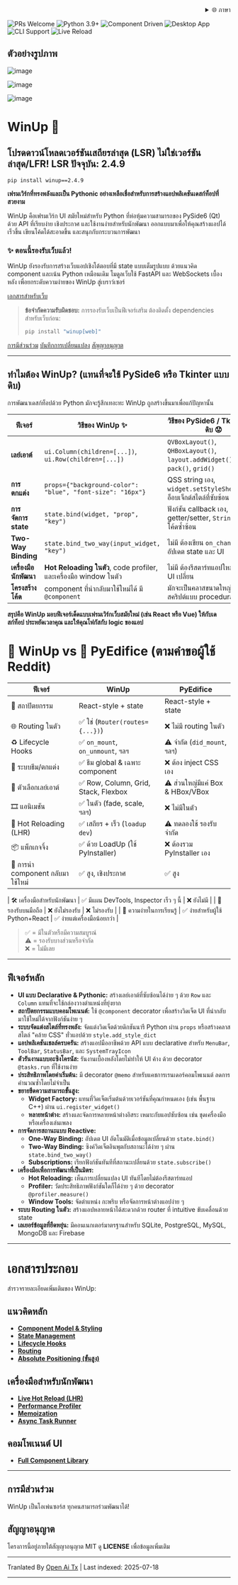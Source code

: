 <div align="right">
  <details>
    <summary >🌐 ภาษา</summary>
    <div>
      <div align="center">
        <a href="https://openaitx.github.io/view.html?user=mebaadwaheed&project=winup&lang=en">English</a>
        | <a href="https://openaitx.github.io/view.html?user=mebaadwaheed&project=winup&lang=zh-CN">简体中文</a>
        | <a href="https://openaitx.github.io/view.html?user=mebaadwaheed&project=winup&lang=zh-TW">繁體中文</a>
        | <a href="https://openaitx.github.io/view.html?user=mebaadwaheed&project=winup&lang=ja">日本語</a>
        | <a href="https://openaitx.github.io/view.html?user=mebaadwaheed&project=winup&lang=ko">한국어</a>
        | <a href="https://openaitx.github.io/view.html?user=mebaadwaheed&project=winup&lang=hi">हिन्दी</a>
        | <a href="https://openaitx.github.io/view.html?user=mebaadwaheed&project=winup&lang=th">ไทย</a>
        | <a href="https://openaitx.github.io/view.html?user=mebaadwaheed&project=winup&lang=fr">Français</a>
        | <a href="https://openaitx.github.io/view.html?user=mebaadwaheed&project=winup&lang=de">Deutsch</a>
        | <a href="https://openaitx.github.io/view.html?user=mebaadwaheed&project=winup&lang=es">Español</a>
        | <a href="https://openaitx.github.io/view.html?user=mebaadwaheed&project=winup&lang=it">Itapano</a>
        | <a href="https://openaitx.github.io/view.html?user=mebaadwaheed&project=winup&lang=ru">Русский</a>
        | <a href="https://openaitx.github.io/view.html?user=mebaadwaheed&project=winup&lang=pt">Português</a>
        | <a href="https://openaitx.github.io/view.html?user=mebaadwaheed&project=winup&lang=nl">Nederlands</a>
        | <a href="https://openaitx.github.io/view.html?user=mebaadwaheed&project=winup&lang=pl">Polski</a>
        | <a href="https://openaitx.github.io/view.html?user=mebaadwaheed&project=winup&lang=ar">العربية</a>
        | <a href="https://openaitx.github.io/view.html?user=mebaadwaheed&project=winup&lang=fa">فارسی</a>
        | <a href="https://openaitx.github.io/view.html?user=mebaadwaheed&project=winup&lang=tr">Türkçe</a>
        | <a href="https://openaitx.github.io/view.html?user=mebaadwaheed&project=winup&lang=vi">Tiếng Việt</a>
        | <a href="https://openaitx.github.io/view.html?user=mebaadwaheed&project=winup&lang=id">Bahasa Indonesia</a>
      </div>
    </div>
  </details>
</div>

![PRs Welcome](https://img.shields.io/badge/PRs-welcome-brightgreen)
![Python 3.9+](https://img.shields.io/badge/python-3.9%2B-blue)
![Component Driven](https://img.shields.io/badge/architecture-component--driven-orange)
![Desktop App](https://img.shields.io/badge/platform-desktop-lightgrey)
![CLI Support](https://img.shields.io/badge/CLI-supported-critical)
![Live Reload](https://img.shields.io/badge/live--reload-enabled-blue)

## ตัวอย่างรูปภาพ

![image](https://github.com/user-attachments/assets/81d016e9-e10a-4438-ab94-99b6d76b8efe)

![image](https://github.com/user-attachments/assets/154dc3f4-ea8c-4f6f-84d3-88c7ab74a46f)

![image](https://github.com/user-attachments/assets/2318f701-6ec8-4402-abcc-40c879bf1a10)

# WinUp 🚀

## โปรดดาวน์โหลดเวอร์ชันเสถียรล่าสุด (LSR) ไม่ใช่เวอร์ชันล่าสุด/LFR! LSR ปัจจุบัน: 2.4.9

`pip install winup==2.4.9`

**เฟรมเวิร์กที่ทรงพลังและเป็น Pythonic อย่างเหลือเชื่อสำหรับการสร้างแอปพลิเคชันเดสก์ท็อปที่สวยงาม**

WinUp คือเฟรมเวิร์ก UI สมัยใหม่สำหรับ Python ที่ห่อหุ้มความสามารถของ PySide6 (Qt) ด้วย API ที่เรียบง่าย เชิงประกาศ และใช้งานง่ายสำหรับนักพัฒนา ออกแบบมาเพื่อให้คุณสร้างแอปได้เร็วขึ้น เขียนโค้ดได้สะอาดขึ้น และสนุกกับกระบวนการพัฒนา

### ✨ ตอนนี้รองรับเว็บแล้ว!
WinUp ยังรองรับการสร้างเว็บแอปเชิงโต้ตอบที่มี state แบบเต็มรูปแบบ ด้วยแนวคิด component และเน้น Python เหมือนเดิม โมดูลเว็บใช้ FastAPI และ WebSockets เบื้องหลัง เพื่อยกระดับความง่ายของ WinUp สู่เบราว์เซอร์

[เอกสารสำหรับเว็บ](https://raw.githubusercontent.com/mebaadwaheed/winup/main/docs/web/README.md)

> **ข้อจำกัดความรับผิดชอบ:** การรองรับเว็บเป็นฟีเจอร์เสริม ต้องติดตั้ง dependencies สำหรับเว็บก่อน:
> ```bash
> pip install "winup[web]"
> ```

[การมีส่วนร่วม](https://raw.githubusercontent.com/mebaadwaheed/winup/main/CONTRIBUTING.md)
[บันทึกการเปลี่ยนแปลง](https://raw.githubusercontent.com/mebaadwaheed/winup/main/CHANGELOG.md)
[สัญญาอนุญาต](LICENSE)

---

## ทำไมต้อง WinUp? (แทนที่จะใช้ PySide6 หรือ Tkinter แบบดิบ)

การพัฒนาเดสก์ท็อปด้วย Python มักจะรู้สึกเทอะทะ WinUp ถูกสร้างขึ้นมาเพื่อแก้ปัญหานั้น

| ฟีเจอร์                 | วิธีของ WinUp ✨                                                                  | วิธีของ PySide6 / Tkinter แบบดิบ 😟                                                                |
| ----------------------- | ------------------------------------------------------------------------------ | ------------------------------------------------------------------------------------------- |
| **เลย์เอาต์**             | `ui.Column(children=[...])`, `ui.Row(children=[...])`                          | `QVBoxLayout()`, `QHBoxLayout()`, `layout.addWidget()`, `pack()`, `grid()`                  |
| **การตกแต่ง**             | `props={"background-color": "blue", "font-size": "16px"}`                      | QSS string เอง, `widget.setStyleSheet(...)`, อ็อบเจ็กต์สไตล์ที่ซับซ้อน                    |
| **การจัดการ state**    | `state.bind(widget, "prop", "key")`                                            | ฟังก์ชัน callback เอง, getter/setter, `StringVar()`, โค้ดซ้ำซ้อน                             |
| **Two-Way Binding**     | `state.bind_two_way(input_widget, "key")`                                      | ไม่มี ต้องเขียน `on_change` เองเพื่ออัปเดต state และ UI                                    |
| **เครื่องมือนักพัฒนา**     | **Hot Reloading ในตัว**, code profiler, และเครื่องมือ window ในตัว                | ไม่มี ต้องรีสตาร์ทแอปใหม่ทุกครั้งที่ UI เปลี่ยน                                             |
| **โครงสร้างโค้ด**      | component ที่นำกลับมาใช้ใหม่ได้ มี `@component`                                | มักจะเป็นคลาสขนาดใหญ่ หรือสคริปต์แบบ procedural                                            |

**สรุปคือ WinUp มอบฟีเจอร์เด็ดแบบเฟรมเวิร์กเว็บสมัยใหม่ (เช่น React หรือ Vue) ให้กับเดสก์ท็อป ประหยัดเวลาคุณ และให้คุณโฟกัสกับ logic ของแอป**

# 🧊 WinUp vs 🧱 PyEdifice (ตามคำขอผู้ใช้ Reddit)

| ฟีเจอร์                          | WinUp      | PyEdifice                        |
|----------------------------------|--------------------------------------|----------------------------------|
| 🧱 สถาปัตยกรรม                  | React-style + state       | React-style + state              |
| 🌐 Routing ในตัว                 | ✅ ใช่ (`Router(routes={...})`)      | ❌ ไม่มี routing ในตัว            |
| ♻️ Lifecycle Hooks               | ✅ `on_mount`, `on_unmount`, ฯลฯ    | ⚠️ จำกัด (`did_mount`, ฯลฯ)      |
| 🎨 ระบบธีม/ตกแต่ง              | ✅ ธีม global & เฉพาะ component      | ❌ ต้อง inject CSS เอง            |
| 🔲 ตัวเลือกเลย์เอาต์              | ✅ Row, Column, Grid, Stack, Flexbox | ⚠️ ส่วนใหญ่มีแค่ Box & HBox/VBox   |
| 🎞️ แอนิเมชัน                    | ✅ ในตัว (fade, scale, ฯลฯ)          | ❌ ไม่มีในตัว                      |
| 🔁 Hot Reloading (LHR)          | ✅ เสถียร + เร็ว (`loadup dev`)      | ⚠️ ทดลองใช้ รองรับจำกัด           |
| 📦 แพ็กเกจจิ้ง                  | ✅ ด้วย LoadUp (ใช้ PyInstaller)     | ❌ ต้องรวม PyInstaller เอง         |
| 🧩 การนำ component กลับมาใช้ใหม่ | ✅ สูง, เชิงประกาศ                   | ✅ สูง                             |

| 🛠 เครื่องมือสำหรับนักพัฒนา      | ✅ มีแผน DevTools, Inspector เร็ว ๆ นี้  | ❌ ยังไม่มี                      |
| 📱 รองรับบนมือถือ                | ❌ ยังไม่รองรับ                        | ❌ ไม่รองรับ                     |
| 🧠 ความง่ายในการเรียนรู้          | ✅ ง่ายสำหรับผู้ใช้ Python+React        | ✅ ง่ายแต่เครื่องมือน้อยกว่า     |

> ✅ = มีในตัวหรือมีความสมบูรณ์  
> ⚠️ = รองรับบางส่วนหรือจำกัด  
> ❌ = ไม่มีเลย
---

## ฟีเจอร์หลัก

*   **UI แบบ Declarative & Pythonic:** สร้างเลย์เอาต์ที่ซับซ้อนได้ง่าย ๆ ด้วย `Row` และ `Column` แทนที่จะใช้กล่องวางตำแหน่งที่ยุ่งยาก
*   **สถาปัตยกรรมแบบคอมโพเนนต์:** ใช้ `@component` decorator เพื่อสร้างวิดเจ็ต UI ที่นำกลับมาใช้ใหม่ได้จากฟังก์ชันง่าย ๆ
*   **ระบบจัดแต่งสไตล์ที่ทรงพลัง:** จัดแต่งวิดเจ็ตด้วยดิกชันนารี Python ผ่าน `props` หรือสร้างคลาสสไตล์ "คล้าย CSS" ทั่วแอปด้วย `style.add_style_dict`
*   **แอปพลิเคชันเชลล์ครบครัน:** สร้างแอปมืออาชีพด้วย API แบบ declarative สำหรับ `MenuBar`, `ToolBar`, `StatusBar`, และ `SystemTrayIcon`
*   **ตัวรันงานแบบอะซิงโครนัส:** รันงานเบื้องหลังโดยไม่ทำให้ UI ค้าง ด้วย decorator `@tasks.run` ที่ใช้งานง่าย
*   **ประสิทธิภาพโดยค่าเริ่มต้น:** มี decorator `@memo` สำหรับแคชการเรนเดอร์คอมโพเนนต์ ลดการคำนวณซ้ำโดยไม่จำเป็น
*   **ขยายขีดความสามารถขั้นสูง:**
    *   **Widget Factory:** แทนที่วิดเจ็ตเริ่มต้นด้วยเวอร์ชันที่คุณกำหนดเอง (เช่น พื้นฐาน C++) ผ่าน `ui.register_widget()`
    *   **หลายหน้าต่าง:** สร้างและจัดการหลายหน้าต่างอิสระ เหมาะกับแอปซับซ้อน เช่น ชุดเครื่องมือหรือเครื่องเล่นเพลง
*   **การจัดการสถานะแบบ Reactive:**
    *   **One-Way Binding:** อัปเดต UI อัตโนมัติเมื่อข้อมูลเปลี่ยนด้วย `state.bind()`
    *   **Two-Way Binding:** ซิงค์วิดเจ็ตอินพุตกับสถานะได้ง่าย ๆ ผ่าน `state.bind_two_way()`
    *   **Subscriptions:** เรียกฟังก์ชันทันทีที่สถานะเปลี่ยนด้วย `state.subscribe()`
*   **เครื่องมือเพื่อการพัฒนาที่เป็นมิตร:**
    *   **Hot Reloading:** เห็นการเปลี่ยนแปลง UI ทันทีโดยไม่ต้องรีสตาร์ทแอป
    *   **Profiler:** วัดประสิทธิภาพฟังก์ชันใดก็ได้ง่าย ๆ ด้วย decorator `@profiler.measure()`
    *   **Window Tools:** จัดตำแหน่ง กะพริบ หรือจัดการหน้าต่างแอปง่าย ๆ
*   **ระบบ Routing ในตัว:** สร้างแอปหลายหน้าได้สะดวกด้วย router ที่ intuitive ขับเคลื่อนด้วย state
*   **เลเยอร์ข้อมูลที่ยืดหยุ่น:** มีคอนเนกเตอร์มาตรฐานสำหรับ SQLite, PostgreSQL, MySQL, MongoDB และ Firebase

---

# เอกสารประกอบ

สำรวจรายละเอียดเพิ่มเติมของ WinUp:

## แนวคิดหลัก
- [**Component Model & Styling**](https://raw.githubusercontent.com/mebaadwaheed/winup/main/docs/concepts.md)
- [**State Management**](https://raw.githubusercontent.com/mebaadwaheed/winup/main/docs/state.md)
- [**Lifecycle Hooks**](https://raw.githubusercontent.com/mebaadwaheed/winup/main/docs/concepts.md#component-lifecycle-hooks-on_mount-and-on_unmount)
- [**Routing**](https://raw.githubusercontent.com/mebaadwaheed/winup/main/docs/concepts.md#routing)
- [**Absolute Positioning (ขั้นสูง)**](https://raw.githubusercontent.com/mebaadwaheed/winup/main/docs/absolute-layout.md)

## เครื่องมือสำหรับนักพัฒนา
- [**Live Hot Reload (LHR)**](https://raw.githubusercontent.com/mebaadwaheed/winup/main/docs/live-hot-reload.md)
- [**Performance Profiler**](https://raw.githubusercontent.com/mebaadwaheed/winup/main/docs/profiler.md)
- [**Memoization**](https://raw.githubusercontent.com/mebaadwaheed/winup/main/docs/memoization.md)
- [**Async Task Runner**](https://raw.githubusercontent.com/mebaadwaheed/winup/main/docs/tasks.md)

## คอมโพเนนต์ UI
- [**Full Component Library**](https://raw.githubusercontent.com/mebaadwaheed/winup/main/docs/components/README.md)

---

## การมีส่วนร่วม

WinUp เป็นโอเพ่นซอร์ส ทุกคนสามารถร่วมพัฒนาได้!

## สัญญาอนุญาต

โครงการนี้อยู่ภายใต้สัญญาอนุญาต MIT ดู **LICENSE** เพื่อข้อมูลเพิ่มเติม

---

Tranlated By [Open Ai Tx](https://github.com/OpenAiTx/OpenAiTx) | Last indexed: 2025-07-18

---